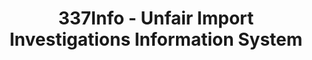 ---
bigquery: https://console.cloud.google.com/bigquery?p=patents-public-data&d=usitc_investigations&page=dataset&project=sheets-management-319211
citation: US International Trade Commission 337Info Unfair Import Investigations Information
  System
contributors: US International Trade Comission
cost: None
description: US International Trade Commission 337Info Unfair Import Investigations
  Information System contains data on investigations done under Section 337. Section
  337 declares the infringement of certain statutory intellectual property rights
  and other forms of unfair competition in import trade to be unlawful practices.
  Most Section 337 investigations involve allegations of patent or registered trademark
  infringement.
documentation: FAQ and tutorial available on the site
last_edit: 04/07/2022, 05:53:44
location: https://pubapps2.usitc.gov/337external/
maintained_by: US International Trade Comission
schema_fields:
- lastUpdated
- scheduledEndDateEvidHear
- currentActiveALJ
- id
- respondent
- invUnfairAct
- ouiiParticipation
- dateCreated
- finalDetNoViolation
- teoProceedingInvolved
- currentStatus
- cafcAppeals
- scheduledStartDateEvidHear
- dateOfPublicationFrNotice
- copyrightNumbers
- teoReliefGranted
- finalIdOnViolationDue
- startDateMarkmanHearing
- finalDetViolation
- complainant
- internalRemand
- dateComplaintFiled
- targetDate
- ouiiAttorney
- patentNumber
- actualEndDateEvidHear
- trademarkNumbers
- issueDateOtherNonFinal
- docketNo
- aljAssigned
- investigationType
- investigationTermDate
- teoIdIssueDate
- patentNumbers
- teoIdDueDate
- markmanHearing
- publication_number
- actualStartDateEvidHear
- investigationNo
- gcAttorney
- title
- htsNumbers
- endDateMarkmanHearing
- finalIdOnViolationIssue
shortname: unfair_import_investigations
tags:
- import
- legal
- trade
timeframe: 2008-2021 (prior to 2008 downloadable as a JSON file)
title: 337Info - Unfair Import Investigations Information System
uuid: 2721f5ec-e599-4890-9265-9706719fc71e
---